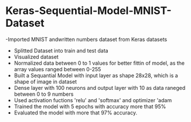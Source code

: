 # Keras-Sequential-Model-MNIST-Dataset

-Imported MNIST andwritten numbers dataset from Keras datasets
- Splitted Dataset into train and test data
- Visualized dataset
- Normalized data between 0 to 1 values for better fittin of model, as the array values ranged between 0-255 
- Built a Sequantial Model with input layer as shape 28x28, which is a shape of image in dataset
- Dense layer with 100 neurons and output layer with 10 as data raneged between 0 to 9 numbers
- Used activation fuctions 'relu' and 'softmax' and optimizer 'adam
- Trained the model with 5 epochs with accuracy more that 95%
- Evaluated the model with more that 97% accuracy.

